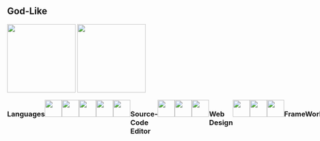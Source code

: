 <!--
**God-Like-is-like-me/God-Like-is-like-me** is a ✨ _special_ ✨ repository because its `README.md` (this file) appears on your GitHub profile.

Here are some ideas to get you started:

- 🔭 I’m currently working on ...
- 🌱 I’m currently learning ...
- 👯 I’m looking to collaborate on ...
- 🤔 I’m looking for help with ...
- 💬 Ask me about ...
- 📫 How to reach me: ...
- 😄 Pronouns: ...
- ⚡ Fun fact: ...
-->

## God-Like

<p align="center">
<div>	
<img height="160em" src=https://github-readme-stats.vercel.app/api?username=God-Like-is-like-me&show_icons=true&theme=radical/>
<img height="160em" src=https://github-readme-stats.vercel.app/api/top-langs/?username=God-Like-is-like-me&layout=compact&theme=radical/>
</div>
</p>


<!--
[![My GitHub Stats](https://github-readme-stats.vercel.app/api/?username=God-Like-is-like-me&count_private=true&layout=compact&theme=tokyonight&showicons=true)]()
[![My GitHub Language Stats](https://github-readme-stats.vercel.app/api/top-langs/?username=God-Like-is-like-me&langs_count=5&layout=compact&theme=tokyonight)]()	
	
	
[![My GitHub Stats](https://github-readme-stats.vercel.app/api/?username=God-Like-is-like-me&count_private=true&how_icons=true&theme=tokyonight&showicons=true)]()
[![My GitHub Language Stats](https://github-readme-stats.vercel.app/api/top-langs/?username=God-Like-is-like-me&langs_count=5&theme=tokyonight)]()
-->
	


<div style="display: flex"><br>
<h3>Languages</h3>
	<img width="40" src="https://cdn.jsdelivr.net/gh/devicons/devicon/icons/angularjs/angularjs-original.svg" />
	<img width="40" src="https://cdn.jsdelivr.net/gh/devicons/devicon/icons/typescript/typescript-original.svg" />
	<img width="40" src="https://cdn.jsdelivr.net/gh/devicons/devicon/icons/javascript/javascript-plain.svg" />
	<img width="40" src="https://cdn.jsdelivr.net/gh/devicons/devicon/icons/python/python-original.svg" />
	<img width="40" src="https://cdn.jsdelivr.net/gh/devicons/devicon/icons/php/php-original.svg" />
<h3>Source-Code Editor</h3>
	<img width="40" src="https://cdn.jsdelivr.net/gh/devicons/devicon/icons/vscode/vscode-original.svg" />
	<img width="40" src="https://cdn.jsdelivr.net/gh/devicons/devicon/icons/androidstudio/androidstudio-original.svg" />
	<img width="40" src="https://cdn.jsdelivr.net/gh/devicons/devicon/icons/atom/atom-original.svg" />
<h3>Web Design</h3>
	<img width="40" src="https://cdn.jsdelivr.net/gh/devicons/devicon/icons/html5/html5-plain.svg"/>
	<img width="40" src="https://cdn.jsdelivr.net/gh/devicons/devicon/icons/css3/css3-plain.svg" />
	<img width="40"src="https://cdn.jsdelivr.net/gh/devicons/devicon/icons/bootstrap/bootstrap-original.svg" />
<h3>FrameWorks</h3>
	<img width="40" src="https://cdn.jsdelivr.net/gh/devicons/devicon/icons/angularjs/angularjs-original.svg" />
	<img width="40" src="https://cdn.jsdelivr.net/gh/devicons/devicon/icons/ionic/ionic-original.svg" />
	<img width="40" src="https://cdn.jsdelivr.net/gh/devicons/devicon/icons/react/react-original.svg" />
	<img width="40" src="https://cdn.jsdelivr.net/gh/devicons/devicon/icons/nodejs/nodejs-original.svg" />
	<img width="40" src="https://cdn.jsdelivr.net/gh/devicons/devicon/icons/npm/npm-original-wordmark.svg" />
<h3>Data Bases</h3>
	<img width="40" src="https://cdn.jsdelivr.net/gh/devicons/devicon/icons/mysql/mysql-original.svg" />
	<img width="40" src="https://cdn.jsdelivr.net/gh/devicons/devicon/icons/mongodb/mongodb-original.svg" />
	<img width="40" src="https://cdn.jsdelivr.net/gh/devicons/devicon/icons/express/express-original.svg" />
	<img width="40" src="https://cdn.jsdelivr.net/gh/devicons/devicon/icons/sequelize/sequelize-original.svg" /> 
	<img width="40" src="https://cdn.jsdelivr.net/gh/devicons/devicon/icons/vscode/vscode-original.svg" />
<h3>OS</h3>
	<img width="40" src="https://cdn.jsdelivr.net/gh/devicons/devicon/icons/android/android-original.svg" />
	<img width="40" src="https://cdn.jsdelivr.net/gh/devicons/devicon/icons/linux/linux-original.svg" />
<h3>Graphics</h3>
	<img width="40" src="https://cdn.jsdelivr.net/gh/devicons/devicon/icons/blender/blender-original.svg" />
	<img width="40" src="https://cdn.jsdelivr.net/gh/devicons/devicon/icons/inkscape/inkscape-original.svg" />
</div>
<!---https://devicon.dev/--->
<br>

